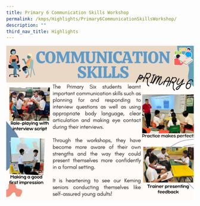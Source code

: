 ```yaml
---
title: Primary 6 Communication Skills Workshop
permalink: /kmps/Highlights/Primary6CommunicationSkillsWorkshop/
description: ""
third_nav_title: Highlights
---
```


![](/images/P6%20Comms%20Skills.jpg)